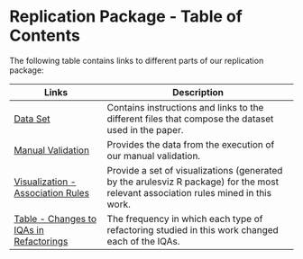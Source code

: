 # Replication Package - Table of Contents

The following table contains links to different parts of our replication package:

| Links        | Description 
| - | - |
| [Data Set](replicationpackage.md) | Contains instructions and links to the different files that compose the dataset used in the paper. |
| [Manual Validation](manualvalidation.md) | Provides the data from the execution of our manual validation. |
| [Visualization - Association Rules](visualization_rules.md) | Provide a set of visualizations (generated by the arulesviz R package) for the most relevant association rules mined in this work. |
| [Table - Changes to IQAs in Refactorings](refactorings_iqa.md) | The frequency in which each type of refactoring studied in this work changed each of the IQAs. |